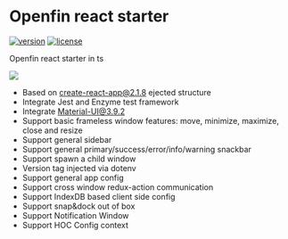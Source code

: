 # Openfin react starter
[![version][version-badge]][CHANGELOG] [![license][license-badge]][LICENSE]

Openfin react starter in ts

![](https://albertleigh.github.io/openfin-react-latest/img/screenshoot.gif)

* Based on create-react-app@2.1.8 ejected structure
* Integrate Jest and Enzyme test framework
* Integrate Material-UI@3.9.2
* Support basic frameless window features: move, minimize, maximize, close and resize
* Support general sidebar
* Support general primary/success/error/info/warning snackbar
* Support spawn a child window
* Version tag injected via dotenv
* Support general app config
* Support cross window redux-action communication
* Support IndexDB based client side config
* Support snap&dock out of box
* Support Notification Window
* Support HOC Config context

[LICENSE]: ./LICENSE.md
[CHANGELOG]: ./CHANGELOG.md

[version-badge]: https://img.shields.io/badge/version-0.70.10-blue.svg
[license-badge]: https://img.shields.io/badge/license-MIT-blue.svg